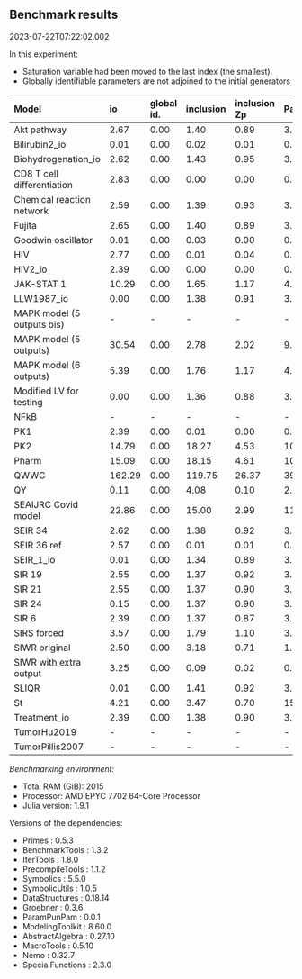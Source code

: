 ## Benchmark results

2023-07-22T07:22:02.002

In this experiment:

  - Saturation variable had been moved to the last index (the smallest).
  - Globally identifiable parameters are not adjoined to the initial generators

| Model                      | io     | global id. | inclusion | inclusion Zp | ParamPunPam.jl | total  |
|:-------------------------- |:------ |:---------- |:--------- |:------------ |:-------------- |:------ |
| Akt pathway                | 2.67   | 0.00       | 1.40      | 0.89         | 3.82           | 9.38   |
| Bilirubin2_io              | 0.01   | 0.00       | 0.02      | 0.01         | 0.68           | 1.40   |
| Biohydrogenation_io        | 2.62   | 0.00       | 1.43      | 0.95         | 3.27           | 8.85   |
| CD8 T cell differentiation | 2.83   | 0.00       | 0.00      | 0.00         | 0.84           | 4.25   |
| Chemical reaction network  | 2.59   | 0.00       | 1.39      | 0.93         | 3.21           | 8.71   |
| Fujita                     | 2.65   | 0.00       | 1.40      | 0.89         | 3.83           | 9.38   |
| Goodwin oscillator         | 0.01   | 0.00       | 0.03      | 0.00         | 0.31           | 0.95   |
| HIV                        | 2.77   | 0.00       | 0.01      | 0.04         | 0.77           | 4.26   |
| HIV2_io                    | 2.39   | 0.00       | 0.00      | 0.00         | 0.81           | 3.83   |
| JAK-STAT 1                 | 10.29  | 0.00       | 1.65      | 1.17         | 4.34           | 18.13  |
| LLW1987_io                 | 0.00   | 0.00       | 1.38      | 0.91         | 3.26           | 6.12   |
| MAPK model (5 outputs bis) | -      | -          | -         | -            | -              | -      |
| MAPK model (5 outputs)     | 30.54  | 0.00       | 2.78      | 2.02         | 9.12           | 45.30  |
| MAPK model (6 outputs)     | 5.39   | 0.00       | 1.76      | 1.17         | 4.50           | 13.52  |
| Modified LV for testing    | 0.00   | 0.00       | 1.36      | 0.88         | 3.09           | 5.86   |
| NFkB                       | -      | -          | -         | -            | -              | -      |
| PK1                        | 2.39   | 0.00       | 0.01      | 0.00         | 0.74           | 3.74   |
| PK2                        | 14.79  | 0.00       | 18.27     | 4.53         | 10.63          | 51.04  |
| Pharm                      | 15.09  | 0.00       | 18.15     | 4.61         | 10.57          | 51.24  |
| QWWC                       | 162.29 | 0.00       | 119.75    | 26.37        | 39.70          | 368.93 |
| QY                         | 0.11   | 0.00       | 4.08      | 0.10         | 2.22           | 7.11   |
| SEAIJRC Covid model        | 22.86  | 0.00       | 15.00     | 2.99         | 11.24          | 54.77  |
| SEIR 34                    | 2.62   | 0.00       | 1.38      | 0.92         | 3.17           | 8.70   |
| SEIR 36 ref                | 2.57   | 0.00       | 0.01      | 0.01         | 0.70           | 3.88   |
| SEIR_1_io                  | 0.01   | 0.00       | 1.34      | 0.89         | 3.15           | 5.95   |
| SIR 19                     | 2.55   | 0.00       | 1.37      | 0.92         | 3.15           | 8.60   |
| SIR 21                     | 2.55   | 0.00       | 1.37      | 0.90         | 3.10           | 8.46   |
| SIR 24                     | 0.15   | 0.00       | 1.37      | 0.90         | 3.20           | 6.21   |
| SIR 6                      | 2.39   | 0.00       | 1.37      | 0.87         | 3.04           | 8.21   |
| SIRS forced                | 3.57   | 0.00       | 1.79      | 1.10         | 3.48           | 10.71  |
| SIWR original              | 2.50   | 0.00       | 3.18      | 0.71         | 1.85           | 9.20   |
| SIWR with extra output     | 3.25   | 0.00       | 0.09      | 0.02         | 0.40           | 4.38   |
| SLIQR                      | 0.01   | 0.00       | 1.41      | 0.92         | 3.61           | 6.56   |
| St                         | 4.21   | 0.00       | 3.47      | 0.70         | 15.73          | 26.19  |
| Treatment_io               | 2.39   | 0.00       | 1.38      | 0.90         | 3.11           | 8.33   |
| TumorHu2019                | -      | -          | -         | -            | -              | -      |
| TumorPillis2007            | -      | -          | -         | -            | -              | -      |

*Benchmarking environment:*

  - Total RAM (GiB): 2015
  - Processor: AMD EPYC 7702 64-Core Processor
  - Julia version: 1.9.1

Versions of the dependencies:

  - Primes : 0.5.3
  - BenchmarkTools : 1.3.2
  - IterTools : 1.8.0
  - PrecompileTools : 1.1.2
  - Symbolics : 5.5.0
  - SymbolicUtils : 1.0.5
  - DataStructures : 0.18.14
  - Groebner : 0.3.6
  - ParamPunPam : 0.0.1
  - ModelingToolkit : 8.60.0
  - AbstractAlgebra : 0.27.10
  - MacroTools : 0.5.10
  - Nemo : 0.32.7
  - SpecialFunctions : 2.3.0
